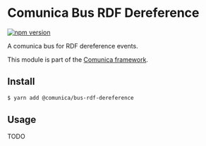 # Comunica Bus RDF Dereference

[![npm version](https://badge.fury.io/js/%40comunica%2Fbus-rdf-dereference.svg)](https://www.npmjs.com/package/@comunica/bus-rdf-dereference)

A comunica bus for RDF dereference events. 

This module is part of the [Comunica framework](https://github.com/comunica/comunica).

## Install

```bash
$ yarn add @comunica/bus-rdf-dereference
```

## Usage

TODO
